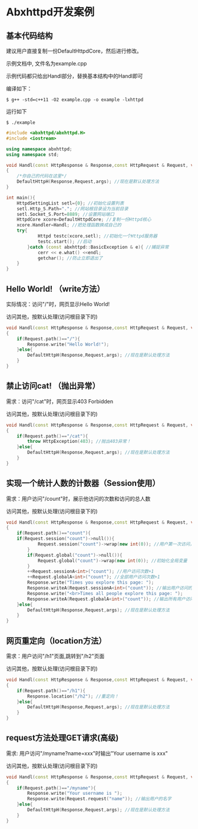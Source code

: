 # Abxhttpd开发案例

## 基本代码结构

建议用户直接复制一份DefaultHttpdCore，然后进行修改。

示例文档中, 文件名为example.cpp

示例代码都只给出Handl部分，替换基本结构中的Handl即可

编译如下：

```shell
$ g++ -std=c++11 -O2 example.cpp -o example -lxhttpd
```

运行如下

```shell
$ ./example
```

```cpp
#include <abxhttpd/abxhttpd.H>
#include <iostream>

using namespace abxhttpd;
using namespace std;

void Handl(const HttpResponse & Response,const HttpRequest & Request, void * args)
{
	/*你自己的代码在这里*/
	DefaultHttpH(Response,Request,args); //现在是默认处理方法
}

int main(){
	HttpdSettingList setl={0}; //初始化设置列表
	setl.Http_S.Path="."; //网站根目录设为当前目录
	setl.Socket_S.Port=8889; //设置网站端口
	HttpdCore xcore=DefaultHttpdCore; //复制一份Httpd核心
	xcore.Handler=Handl; //把处理函数换成自己的
	try{
        	Httpd testc(xcore,setl); //初始化一个Httpd服务器
        	testc.start(); //启动
    	}catch (const abxhttpd::BasicException & e){ //捕捉异常
        	cerr << e.what() <<endl;
        	getchar(); //防止立即退出了
	}
}
```

## Hello World! （write方法）

实际情况：访问"/"时，网页显示Hello World!

访问其他，按默认处理(访问根目录下的)

```cpp
void Handl(const HttpResponse & Response,const HttpRequest & Request, void * args)
{
	if(Request.path()=="/"){
		Response.write("Hello World!");
	}else{
		DefaultHttpH(Response,Request,args); //现在是默认处理方法
	}
}
```

## 禁止访问cat! （抛出异常）

需求：访问"/cat"时，网页显示403 Forbidden

访问其他，按默认处理(访问根目录下的)

```cpp
void Handl(const HttpResponse & Response,const HttpRequest & Request, void * args)
{
	if(Request.path()=="/cat"){
		throw HttpException(403); //抛出403异常！
	}else{
		DefaultHttpH(Response,Request,args); //现在是默认处理方法
	}
}
```

## 实现一个统计人数的计数器（Session使用）

需求：用户访问"/count"时，展示他访问的次数和访问的总人数

访问其他，按默认处理(访问根目录下的)

```cpp
void Handl(const HttpResponse & Response,const HttpRequest & Request, void * args)
{
	if(Request.path()=="count"){
	if(Request.session("count")->null()){
            Request.session("count")->wrap(new int(0)); //用户第一次访问，记录为0
        }
        if(Request.global("count")->null()){
            Request.global("count")->wrap(new int(0)); //初始化全局变量
        }
        ++Request.sessionA<int>("count"); //用户访问次数+1
        ++Request.globalA<int>("count"); //全部用户访问次数+1
        Response.write("Times you explore this page: ");
        Response.writeA(Request.sessionA<int>("count")); //输出用户访问的次数
        Response.write("<br>Times all people explore this page: ");
        Response.writeA(Request.globalA<int>("count")); //输出所有用户访问的次数
	}else{
		DefaultHttpH(Response,Request,args); //现在是默认处理方法
	}
}
```

## 网页重定向（location方法）

需求：用户访问"/h1"页面,跳转到"/h2"页面

访问其他，按默认处理(访问根目录下的)

```cpp
void Handl(const HttpResponse & Response,const HttpRequest & Request, void * args)
{
	if(Request.path()=="/h1"){
		Response.location("/h2"); //重定向！
	}else{
		DefaultHttpH(Response,Request,args); //现在是默认处理方法
	}
}
```

## request方法处理GET请求(高级)

需求: 用户访问"/myname?name=xxx"时输出"Your username is xxx"

访问其他，按默认处理(访问根目录下的)

```cpp
void Handl(const HttpResponse & Response,const HttpRequest & Request, void * args)
{
	if(Request.path()=="/myname"){
		Response.write("Your username is ");
		Response.write(Request.request("name")); //输出用户的名字
	}else{
		DefaultHttpH(Response,Request,args); //现在是默认处理方法
	}
}

```

